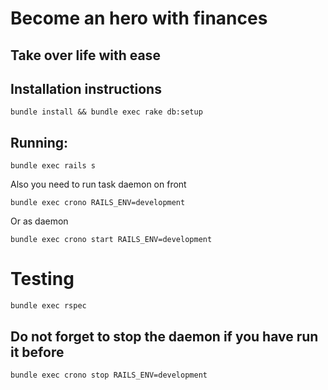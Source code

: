 # Become an hero with finances
## Take over life with ease

## Installation instructions

```bundle install && bundle exec rake db:setup```

## Running:

```bundle exec rails s```

Also you need to run task daemon on front

```bundle exec crono RAILS_ENV=development```

Or as daemon

```bundle exec crono start RAILS_ENV=development```

# Testing

```bundle exec rspec```

## Do not forget to stop the daemon if you have run it before

```bundle exec crono stop RAILS_ENV=development```
